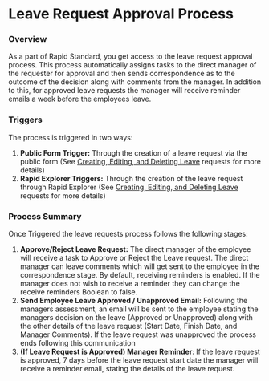 # Leave Request Approval Process

### Overview

As a part of Rapid Standard, you get access to the leave request approval process. This process automatically assigns tasks to the direct manager of the requester for approval and then sends correspondence as to the outcome of the decision along with comments from the manager. In addition to this, for approved leave requests the manager will receive reminder emails a week before the employees leave.

### Triggers

The process is triggered in two ways:

1. **Public Form Trigger:** Through the creation of a leave request via the public form (See [Creating, Editing, and Deleting Leave](https://docs.rapidplatform.com/books/human-resources/page/creating-editing-and-deleting-leave-requests) requests for more details)
2. **Rapid Explorer Triggers:** Through the creation of the leave request through Rapid Explorer (See [Creating, Editing, and Deleting Leave](https://docs.rapidplatform.com/books/human-resources/page/creating-editing-and-deleting-leave-requests) requests for more details)

### Process Summary

Once Triggered the leave requests process follows the following stages:

1. **Approve/Reject Leave Request:** The direct manager of the employee will receive a task to Approve or Reject the Leave request. The direct manager can leave comments which will get sent to the employee in the correspondence stage. By default, receiving reminders is enabled. If the manager does not wish to receive a reminder they can change the receive reminders Boolean to false.
2. **Send Employee Leave Approved / Unapproved Email:** Following the managers assessment, an email will be sent to the employee stating the managers decision on the leave (Approved or Unapproved) along with the other details of the leave request (Start Date, Finish Date, and Manager Comments). If the leave request was unapproved the process ends following this communication
3. **(If Leave Request is Approved) Manager Reminder**: If the leave request is approved, 7 days before the leave request start date the manager will receive a reminder email, stating the details of the leave request.